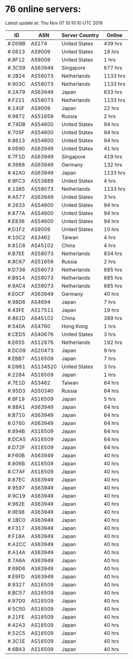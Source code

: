 # 76 online servers:

Latest update at: Thu Nov 07 10:10:10 UTC 2019

| ID | ASN | Server Country | Online |
| -- | --- | -------------- | ------ |
| #.D09B | AS174 | United States | 439 hrs |
| #.0613 | AS9009 | United States | 18 hrs |
| #.8F12 | AS9009 | United States | 1 hrs |
| #.3C59 | AS63949 | Singapore | 677 hrs |
| #.2B24 | AS58073 | Netherlands | 1133 hrs |
| #.903C | AS58073 | Netherlands | 1133 hrs |
| #.2A79 | AS63949 | Japan | 633 hrs |
| #.F221 | AS58073 | Netherlands | 1133 hrs |
| #.140F | AS9009 | Japan | 22 hrs |
| #.9872 | AS51659 | Russia | 2 hrs |
| #.74DB | AS54600 | United States | 94 hrs |
| #.705F | AS54600 | United States | 94 hrs |
| #.8613 | AS54600 | United States | 94 hrs |
| #.0690 | AS63949 | United States | 41 hrs |
| #.7F1D | AS63949 | Singapore | 419 hrs |
| #.3988 | AS63949 | Germany | 132 hrs |
| #.42A0 | AS63949 | Japan | 1133 hrs |
| #.9FC3 | AS53889 | United States | 4 hrs |
| #.1385 | AS58073 | Netherlands | 1133 hrs |
| #.A577 | AS63949 | United States | 3 hrs |
| #.2633 | AS54600 | United States | 94 hrs |
| #.877A | AS54600 | United States | 94 hrs |
| #.E836 | AS54600 | United States | 94 hrs |
| #.D1F2 | AS9009 | United States | 10 hrs |
| #.10C2 | AS3462 | Taiwan | 4 hrs |
| #.81C6 | AS45102 | China | 4 hrs |
| #.B7EE | AS58073 | Netherlands | 834 hrs |
| #.8C67 | AS51659 | Russia | 2 hrs |
| #.D736 | AS58073 | Netherlands | 685 hrs |
| #.B914 | AS58073 | Netherlands | 685 hrs |
| #.9AC4 | AS58073 | Netherlands | 685 hrs |
| #.E0CF | AS63949 | Germany | 40 hrs |
| #.98D6 | AS4694 | Japan | 7 hrs |
| #.43FE | AS17511 | Japan | 19 hrs |
| #.861D | AS45102 | China | 389 hrs |
| #.540A | AS4760 | Hong Kong | 1 hrs |
| #.CED5 | AS40676 | United States | 3 hrs |
| #.E655 | AS12876 | Netherlands | 192 hrs |
| #.DC09 | AS20473 | Japan | 9 hrs |
| #.EBB7 | AS16509 | Japan | 7 hrs |
| #.D961 | AS134520 | United States | 3 hrs |
| #.2284 | AS16509 | Japan | 1 hrs |
| #.7E1D | AS3462 | Taiwan | 64 hrs |
| #.95D3 | AS50340 | Russia | 64 hrs |
| #.8F19 | AS16509 | Japan | 5 hrs |
| #.88A1 | AS63949 | Japan | 64 hrs |
| #.B710 | AS63949 | Japan | 64 hrs |
| #.0760 | AS63949 | Japan | 64 hrs |
| #.894B | AS16509 | Japan | 64 hrs |
| #.DCA5 | AS16509 | Japan | 64 hrs |
| #.D72F | AS16509 | Japan | 64 hrs |
| #.F60B | AS63949 | Japan | 40 hrs |
| #.806B | AS16509 | Japan | 40 hrs |
| #.C7AF | AS16509 | Japan | 40 hrs |
| #.87EC | AS63949 | Japan | 40 hrs |
| #.9597 | AS63949 | Japan | 40 hrs |
| #.9C19 | AS63949 | Japan | 40 hrs |
| #.962E | AS63949 | Japan | 40 hrs |
| #.9E98 | AS63949 | Japan | 40 hrs |
| #.1BC0 | AS63949 | Japan | 40 hrs |
| #.F317 | AS63949 | Japan | 40 hrs |
| #.F18A | AS63949 | Japan | 40 hrs |
| #.A2CC | AS63949 | Japan | 40 hrs |
| #.A14A | AS63949 | Japan | 40 hrs |
| #.7A6A | AS63949 | Japan | 40 hrs |
| #.69D6 | AS63949 | Japan | 40 hrs |
| #.E9FD | AS63949 | Japan | 40 hrs |
| #.9327 | AS16509 | Japan | 40 hrs |
| #.BC57 | AS16509 | Japan | 40 hrs |
| #.97D0 | AS16509 | Japan | 40 hrs |
| #.5C50 | AS16509 | Japan | 40 hrs |
| #.21FE | AS16509 | Japan | 40 hrs |
| #.42A3 | AS16509 | Japan | 40 hrs |
| #.52C5 | AS16509 | Japan | 40 hrs |
| #.3C1E | AS16509 | Japan | 40 hrs |
| #.6BA3 | AS16509 | Japan | 40 hrs |

